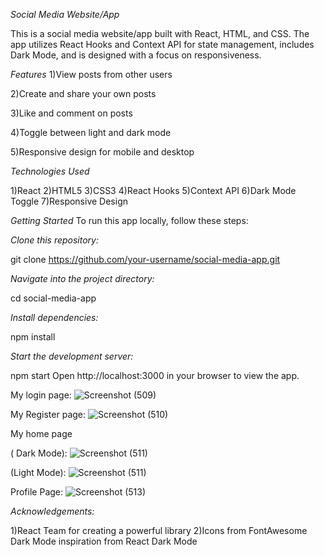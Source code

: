 *Social Media Website/App*


This is a social media website/app built with React, HTML, and CSS. The app utilizes React Hooks and Context API for state management, includes Dark Mode, and is designed with a focus on responsiveness.

*Features*
1)View posts from other users

2)Create and share your own posts

3)Like and comment on posts

4)Toggle between light and dark mode

5)Responsive design for mobile and desktop


*Technologies Used*

1)React
2)HTML5
3)CSS3
4)React Hooks
5)Context API
6)Dark Mode Toggle
7)Responsive Design




*Getting Started*
To run this app locally, follow these steps:

*Clone this repository:*

git clone https://github.com/your-username/social-media-app.git

*Navigate into the project directory:*

cd social-media-app

*Install dependencies:*

npm install


*Start the development server:*

npm start
Open http://localhost:3000 in your browser to view the app.

My login page:
![Screenshot (509)](https://github.com/Sneha2ramesh/SocialMedia/assets/127677591/fc671ad5-7915-42eb-a5f6-93386008addf)

My Register page:
![Screenshot (510)](https://github.com/Sneha2ramesh/SocialMedia/assets/127677591/cfecdf1f-8d52-44c1-b539-e36a698634e4)

My home page

( Dark Mode):
![Screenshot (511)](https://github.com/Sneha2ramesh/SocialMedia/assets/127677591/e897cfe7-60e7-4fc5-b085-2d477eec1077)

(Light Mode):
![Screenshot (511)](https://github.com/Sneha2ramesh/SocialMedia/assets/127677591/458b0c81-e511-4c98-b5b9-4168b4633fc7)

Profile Page:
![Screenshot (513)](https://github.com/Sneha2ramesh/SocialMedia/assets/127677591/c0df700d-19e2-4f95-ab4d-8ca19ff132a6)

*Acknowledgements:*

1)React Team for creating a powerful library
2)Icons from FontAwesome
Dark Mode inspiration from React Dark Mode








